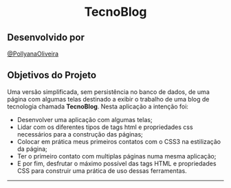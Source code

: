 <h1 align="center">TecnoBlog </h1>  </p>

## Desenvolvido por

[@PollyanaOliveira](https://github.com/PollyanaOliveira)

## Objetivos do Projeto

Uma versão simplificada, sem persistência no banco de dados, de uma página com algumas telas destinado a exibir o trabalho de uma blog de tecnologia chamada  **TecnoBlog**. Nesta aplicação a intenção foi:

-   Desenvolver uma aplicação com algumas telas;
-   Lidar com os diferentes tipos de tags html e propriedades css necessários para a construção das páginas;
-   Colocar em prática meus primeiros contatos com o CSS3 na estilização da página;
-   Ter o primeiro contato com multiplas páginas numa mesma aplicação;
-   E por fim, desfrutar o máximo possível das tags HTML e propriedades CSS para construir uma prática de uso dessas ferramentas.
---
